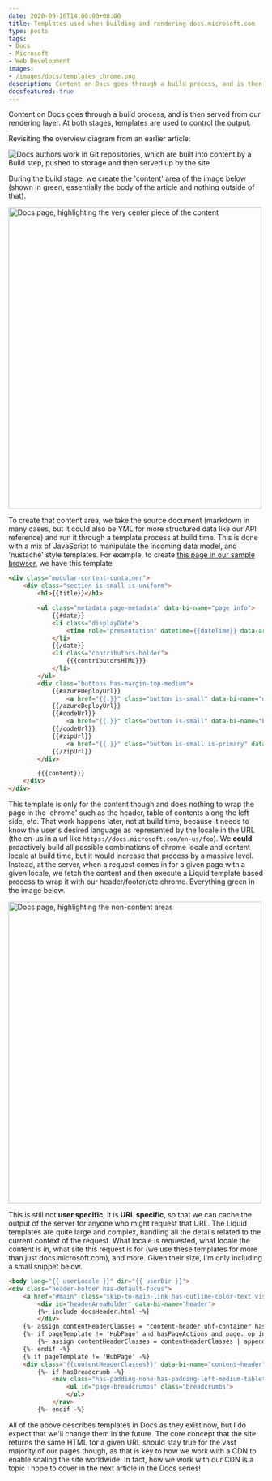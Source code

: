 ```yaml
---
date: 2020-09-16T14:00:00+08:00
title: Templates used when building and rendering docs.microsoft.com
type: posts
tags:
- Docs
- Microsoft
- Web Development
images:
- /images/docs/templates_chrome.png
description: Content on Docs goes through a build process, and is then served from our rendering layer. At both stages, templates are used to control the output.
docsfeatured: true
---
```


Content on Docs goes through a build process, and is then served from our rendering layer. At both stages, templates are used to control the output.

Revisiting the overview diagram from an earlier article:

![Docs authors work in Git repositories, which are built into content by a Build step, pushed to storage and then served up by the site](/images/docs/overview.png)

During the build stage, we create the 'content' area of the image below (shown in green, essentially the body of the article and nothing outside of that).

<img src="/images/docs/templates.png" alt="Docs page, highlighting the very center piece of the content" loading="lazy" width="500" height="595">

To create that content area, we take the source document (markdown in many cases, but it could also be YML for more structured data like our API reference) and run it through a template process at build time. This is done with a mix of JavaScript to manipulate the incoming data model, and 'nustache' style templates. For example, to create [this page in our sample browser](https://docs.microsoft.com/en-us/samples/azure-samples/netappfiles-python-smb-sdk-sample/azure-netappfiles-smb-sdk-sample-for-python/), we have this template

```html
<div class="modular-content-container">
	<div class="section is-small is-uniform">
		<h1>{{title}}</h1>

		<ul class="metadata page-metadata" data-bi-name="page info">
			{{#date}}
			<li class="displayDate">
				<time role="presentation" datetime={{dateTime}} data-article-date-source="{{dateSource}}">{{date}}</time>
			</li>
			{{/date}}
			<li class="contributors-holder">
				{{{contributorsHTML}}}
			</li>
		</ul>
		<div class="buttons has-margin-top-medium">
			{{#azureDeployUrl}}
				<a href="{{.}}" class="button is-small" data-bi-name="deploy-to-azure"><span>{{__global.deployToAzure}}</span><span class="icon docon docon-deploy"></span></a>
			{{/azureDeployUrl}}
			{{#codeUrl}}
				<a href="{{.}}" class="button is-small" data-bi-name="browse-to-github"><span>{{__global.browseCode}}</span><span class="icon docon docon-brand-github"></span></a>
			{{/codeUrl}}
			{{#zipUrl}}
				<a href="{{.}}" class="button is-small is-primary" data-bi-name="download-zip-file"><span>{{__global.downloadZIP}}</span><span class="icon docon docon-arrow-down"></span></a>
			{{/zipUrl}}
		</div>

		{{{content}}}
	</div>
</div>
```

This template is only for the content though and does nothing to wrap the page in the 'chrome' such as the header, table of contents along the left side, etc. That work happens later, not at build time, because it needs to know the user's desired language as represented by the locale in the URL (the en-us in a url like `https://docs.microsoft.com/en-us/foo`). We **could** proactively build all possible combinations of chrome locale and content locale at build time, but it would increase that process by a massive level. Instead, at the server, when a request comes in for a given page with a given locale, we fetch the content and then execute a Liquid template based process to wrap it with our header/footer/etc chrome. Everything green in the image below.

<img src="/images/docs/templates_chrome.png" alt="Docs page, highlighting the non-content areas" loading="lazy" width="500" height="595">

This is still not **user specific**, it is **URL specific**, so that we can cache the output of the server for anyone who might request that URL. The Liquid templates are quite large and complex, handling all the details related to the current context of the request. What locale is requested, what locale the content is in, what site this request is for (we use these templates for more than just docs.microsoft.com), and more. Given their size, I'm only including a small snippet below.

```html
<body lang="{{ userLocale }}" dir="{{ userDir }}">
<div class="header-holder has-default-focus">
	<a href="#main" class="skip-to-main-link has-outline-color-text visually-hidden-until-focused is-fixed has-inner-focus focus-visible has-top-zero has-left-zero has-right-zero has-padding-medium has-text-centered has-body-background-medium" tabindex="1">{%- loc skipToMainContent -%}</a>
		<div id="headerAreaHolder" data-bi-name="header">
		{%- include docsHeader.html -%}
		</div>
	{%- assign contentHeaderClasses = "content-header uhf-container has-padding has-default-focus" -%}
	{%- if pageTemplate != 'HubPage' and hasPageActions and page._op_interactive_layout != 'wide' -%}
		{%- assign contentHeaderClasses = contentHeaderClasses | append: " has-border-bottom-none" -%}
	{%- endif -%}
	{% if pageTemplate != 'HubPage' -%}
	<div class="{{contentHeaderClasses}}" data-bi-name="content-header">
		{%- if hasBreadcrumb -%}
			<nav class="has-padding-none has-padding-left-medium-tablet has-padding-right-medium-tablet has-padding-left-none-uhf-tablet has-padding-left-none-uhf-tablet has-padding-none-desktop has-flex-grow" data-bi-name="breadcrumb" itemscope itemtype="http://schema.org/BreadcrumbList" role="navigation" aria-label="{%- loc breadcrumb -%}">
				<ul id="page-breadcrumbs" class="breadcrumbs">
				</ul>
			</nav>
		{%- endif -%}
```

All of the above describes templates in Docs as they exist now, but I do expect that we'll change them in the future. The core concept that the site returns the same HTML for a given URL should stay true for the vast majority of our pages though, as that is key to how we work with a CDN to enable scaling the site worldwide. In fact, how we work with our CDN is a topic I hope to cover in the next article in the Docs series!
